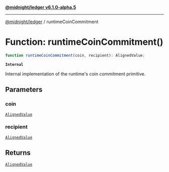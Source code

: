 [**@midnight/ledger v6.1.0-alpha.5**](../README.md)

***

[@midnight/ledger](../globals.md) / runtimeCoinCommitment

# Function: runtimeCoinCommitment()

```ts
function runtimeCoinCommitment(coin, recipient): AlignedValue;
```

**`Internal`**

Internal implementation of the runtime's coin commitment primitive.

## Parameters

### coin

[`AlignedValue`](../type-aliases/AlignedValue.md)

### recipient

[`AlignedValue`](../type-aliases/AlignedValue.md)

## Returns

[`AlignedValue`](../type-aliases/AlignedValue.md)
